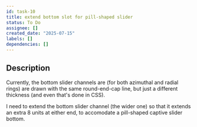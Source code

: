 ```yaml
---
id: task-10
title: extend bottom slot for pill-shaped slider
status: To Do
assignee: []
created_date: "2025-07-15"
labels: []
dependencies: []
---
```


## Description

Currently, the bottom slider channels are (for both azimuthal and radial rings)
are drawn with the same round-end-cap line, but just a different thickness (and
even that's done in CSS).

I need to extend the bottom slider channel (the wider one) so that it extends an
extra 8 units at either end, to accomodate a pill-shaped captive slider bottom.

